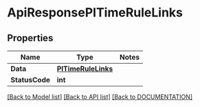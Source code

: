 # ApiResponsePITimeRuleLinks

## Properties
Name | Type | Notes
------------ | ------------- | -------------
**Data** | **[**PITimeRuleLinks**](../Model/PITimeRuleLinks.md)**
**StatusCode** | **int**

[[Back to Model list]](../../DOCUMENTATION.md#documentation-for-models) [[Back to API list]](../../DOCUMENTATION.md#documentation-for-api-endpoints) [[Back to DOCUMENTATION]](../../DOCUMENTATION.md)
